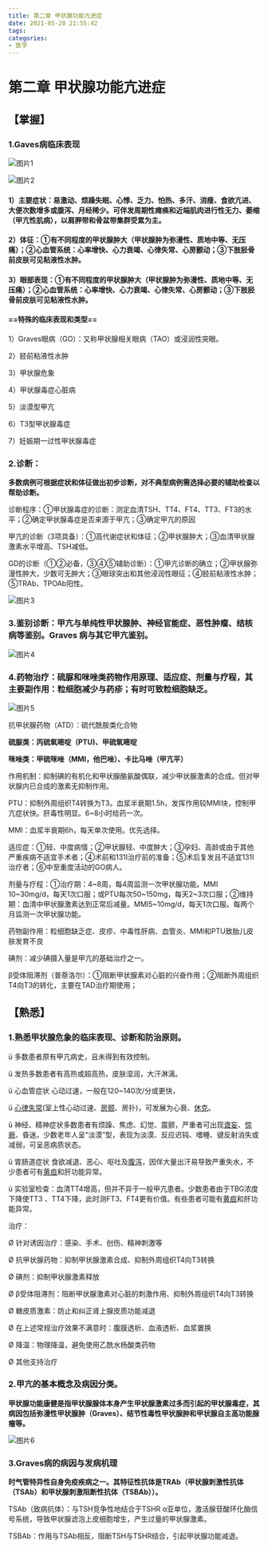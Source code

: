 ```yaml
---
title: 第二章 甲状腺功能亢进症
date: 2021-05-20 21:55:42
tags:
categories:
- 医学
---
```

# **第二章 甲状腺功能亢进症**

## **【掌握】**

### 1.Gaves病临床表现

![图片1](图片1.png)

![图片2](图片2.png)

#### 1）主要症状：易激动、烦躁失眠、心悸、乏力、怕热、多汗、消瘦、食欲亢进、大便次数增多或腹泻、月经稀少。可伴发周期性瘫痪和近端肌肉进行性无力、萎缩（甲亢性肌病），以肩胛带和骨盆带集群受累为主。

#### 2）体征：①有不同程度的甲状腺肿大（甲状腺肿为弥漫性、质地中等、无压痛）；②心血管系统：心率增快、心力衰竭、心律失常、心房颤动；③下肢胫骨前皮肤可见粘液性水肿。

#### 3）眼部表现：①有不同程度的甲状腺肿大（甲状腺肿为弥漫性、质地中等、无压痛）；②心血管系统：心率增快、心力衰竭、心律失常、心房颤动；③下肢胫骨前皮肤可见粘液性水肿。

#### ==特殊的临床表现和类型==

1）Graves眼病（GO）：又称甲状腺相关眼病（TAO）或浸润性突眼。

2）胫前粘液性水肿

3）甲状腺危象

4）甲状腺毒症心脏病

5）淡漠型甲亢

6）T3型甲状腺毒症

7）妊娠期一过性甲状腺毒症

### 2.诊断：

**多数病例可根据症状和体征做出初步诊断，对不典型病例需选择必要的辅助检查以帮助诊断。**

诊断程序：①甲状腺毒症的诊断：测定血清TSH、TT4、FT4、TT3、FT3的水平；②确定甲状腺毒症是否来源于甲亢；③确定甲亢的原因

甲亢的诊断（3项具备）：①高代谢症状和体征；②甲状腺肿大；③血清甲状腺激素水平增高、TSH减低。

GD的诊断（①②必备，③④⑤辅助诊断）：①甲亢诊断的确立；②甲状腺弥漫性肿大，少数可无肿大；③眼球突出和其他浸润性眼征；④胫前粘液性水肿；⑤TRAb、TPOAb阳性。

![图片3](图片3.png)

### 3.鉴别诊断：甲亢与单纯性甲状腺肿、神经官能症、恶性肿瘤、结核病等鉴别。Graves 病与其它甲亢鉴别。

![图片4](图片4.png)

### 4.药物治疗：硫脲和咪唑类药物作用原理、适应症、剂量与疗程，其主要副作用：粒细胞减少与药疹；有时可致粒细胞缺乏。

![图片5](图片5.png)

抗甲状腺药物（ATD）：硫代酰胺类化合物

**硫脲类：丙硫氧嘧啶（PTU)、甲硫氧嘧啶**

**咪唑类：甲硫咪唑（MMI，他巴唑）、卡比马唑（甲亢平）**

作用机制：抑制碘的有机化和甲状腺酪氨酸偶联，减少甲状腺激素的合成。但对甲状腺内已合成的激素无抑制作用。

PTU：抑制外周组织T4转换为T3。血浆半衰期1.5h，发挥作用较MMI块，控制甲亢症状快。肝毒性明显。6~8小时给药一次。

MMI：血浆半衰期6h，每天单次使用。优先选择。

适应症：①轻、中度病情；②甲状腺轻、中度肿大；③孕妇、高龄或由于其他严重疾病不适宜手术者；④术前和131I治疗前的准备；⑤术后复发且不适宜131I治疗者；⑥中至重度活动的GO病人。

剂量与疗程：①治疗期：4~8周，每4周监测一次甲状腺功能。MMI 10~30mg/d，每天1次口服；或PTU每次50~150mg，每天2~3次口服；②维持期：血清中甲状腺激素达到正常后减量。MMI5~10mg/d，每天1次口服。每两个月监测一次甲状腺功能。

药物副作用：粒细胞缺乏症、皮疹、中毒性肝病、血管炎、MMI和PTU致胎儿皮肤发育不良

碘剂：减少碘摄入量是甲亢的基础治疗之一。

β受体阻滞剂（普萘洛尔）：①阻断甲状腺素对心脏的兴奋作用；②阻断外周组织T4向T3的转化，主要在TAD治疗期使用；

## **【熟悉】**

### 1.熟悉甲状腺危象的临床表现、诊断和防治原则。

ü 多数患者原有甲亢病史，且未得到有效控制。

ü 发热多数患者有高热或超高热，皮肤湿润，大汗淋漓。

ü 心血管症状 心动过速，一般在120~140次/分或更快，

ü [心律失常](https://baike.baidu.com/item/心律失常/2255384)(室上性心动过速、[房颤](https://baike.baidu.com/item/房颤/2048250)、房扑)，可发展为心衰、[休克](https://baike.baidu.com/item/休克/489775)。

ü 神经、精神症状多数患者有烦躁、焦虑、幻觉、震颤，严重者可出现[谵妄](https://baike.baidu.com/item/谵妄/10332063)、[惊厥](https://baike.baidu.com/item/惊厥/9431006)、昏迷。少数老年人呈“淡漠”型，表现为淡漠、反应迟钝、嗜睡、键反射消失或减弱，可呈恶病质状态。

ü 胃肠道症状 食欲减退、恶心、呕吐及[腹泻](https://baike.baidu.com/item/腹泻/2193261)，因伴大量出汗易导致严重失水，不少患者可有[黄疸](https://baike.baidu.com/item/黄疸/2456805)和肝功能异常。

ü 实验室检查：血清TT4增高，但并不异于一般甲亢患者。少数患者由于TBG浓度下降使TT3 、TT4下降，此时测FT3、FT4更有价值。有些患者可能有[黄疸](https://baike.baidu.com/item/黄疸/2456805)和肝功能异常。

治疗：

Ø 针对诱因治疗：感染、手术、创伤、精神刺激等

Ø 抗甲状腺药物：抑制甲状腺激素合成、抑制外周组织T4向T3转换

Ø 碘剂：抑制甲状腺激素释放

Ø β受体阻滞剂：阻断甲状腺激素对心脏的刺激作用、抑制外周组织T4向T3转换

Ø 糖皮质激素：防止和纠正肾上腺皮质功能减退

Ø 在上述常规治疗效果不满意时：腹膜透析、血液透析、血浆置换

Ø 降温：物理降温，避免使用乙酰水杨酸类药物

Ø 其他支持治疗

### 2.甲亢的基本概念及病因分类。

**甲状腺功能康健是指甲状腺腺体本身产生甲状腺激素过多而引起的甲状腺毒症，其病因包括弥漫性甲状腺肿（Graves）、结节性毒性甲状腺肿和甲状腺自主高功能腺瘤等。**

![图片6](图片6.png)

### 3.Graves病的病因与发病机理

**时气管特异性自身免疫疾病之一。其特征性抗体是TRAb（甲状腺刺激性抗体（TSAb）和甲状腺刺激阻断性抗体（TSBAb））。**

TSAb（致病抗体）：与TSH竞争性地结合于TSHR α亚单位，激活腺苷酸环化酶信号系统，导致甲状腺滤泡上皮细胞增生，产生过量的甲状腺激素。

TSBAb：作用与TSAb相反，阻断TSH与TSHR结合，引起甲状腺功能减退。

